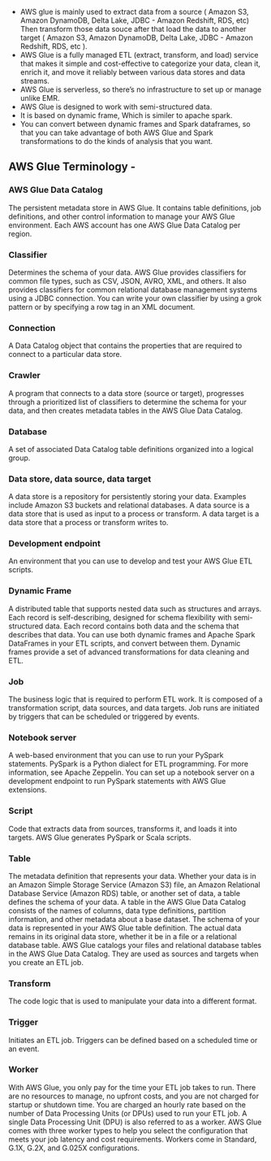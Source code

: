 - AWS glue is mainly used to extract data from a source ( Amazon S3, Amazon DynamoDB, Delta Lake, JDBC - Amazon Redshift, RDS, etc) Then transform those data souce after that load the data to another target ( Amazon S3, Amazon DynamoDB, Delta Lake, JDBC - Amazon Redshift, RDS, etc ).
- AWS Glue is a fully managed ETL (extract, transform, and load) service that makes it simple and cost-effective to categorize your data, clean it, enrich it, and move it reliably between various data stores and data streams.
- AWS Glue is serverless, so there’s no infrastructure to set up or manage unlike EMR.
- AWS Glue is designed to work with semi-structured data.
- It is based on dynamic frame, Which is similer to apache spark.
- You can convert between dynamic frames and Spark dataframes, so that you can take advantage of both AWS Glue and Spark transformations to do the kinds of analysis that you want.
## AWS Glue Terminology -
### AWS Glue Data Catalog
The persistent metadata store in AWS Glue. It contains table definitions, job definitions, and other control information to manage your AWS Glue environment. Each AWS account has one AWS Glue Data Catalog per region.

### Classifier
Determines the schema of your data. AWS Glue provides classifiers for common file types, such as CSV, JSON, AVRO, XML, and others. It also provides classifiers for common relational database management systems using a JDBC connection. You can write your own classifier by using a grok pattern or by specifying a row tag in an XML document.

### Connection
A Data Catalog object that contains the properties that are required to connect to a particular data store.

### Crawler
A program that connects to a data store (source or target), progresses through a prioritized list of classifiers to determine the schema for your data, and then creates metadata tables in the AWS Glue Data Catalog.

### Database
A set of associated Data Catalog table definitions organized into a logical group.

### Data store, data source, data target
A data store is a repository for persistently storing your data. Examples include Amazon S3 buckets and relational databases. A data source is a data store that is used as input to a process or transform. A data target is a data store that a process or transform writes to.

### Development endpoint
An environment that you can use to develop and test your AWS Glue ETL scripts.

### Dynamic Frame
A distributed table that supports nested data such as structures and arrays. Each record is self-describing, designed for schema flexibility with semi-structured data. Each record contains both data and the schema that describes that data. You can use both dynamic frames and Apache Spark DataFrames in your ETL scripts, and convert between them. Dynamic frames provide a set of advanced transformations for data cleaning and ETL.

### Job
The business logic that is required to perform ETL work. It is composed of a transformation script, data sources, and data targets. Job runs are initiated by triggers that can be scheduled or triggered by events.

### Notebook server
A web-based environment that you can use to run your PySpark statements. PySpark is a Python dialect for ETL programming. For more information, see Apache Zeppelin. You can set up a notebook server on a development endpoint to run PySpark statements with AWS Glue extensions.

### Script
Code that extracts data from sources, transforms it, and loads it into targets. AWS Glue generates PySpark or Scala scripts.

### Table
The metadata definition that represents your data. Whether your data is in an Amazon Simple Storage Service (Amazon S3) file, an Amazon Relational Database Service (Amazon RDS) table, or another set of data, a table defines the schema of your data. A table in the AWS Glue Data Catalog consists of the names of columns, data type definitions, partition information, and other metadata about a base dataset. The schema of your data is represented in your AWS Glue table definition. The actual data remains in its original data store, whether it be in a file or a relational database table. AWS Glue catalogs your files and relational database tables in the AWS Glue Data Catalog. They are used as sources and targets when you create an ETL job.

### Transform
The code logic that is used to manipulate your data into a different format.

### Trigger
Initiates an ETL job. Triggers can be defined based on a scheduled time or an event.

### Worker
With AWS Glue, you only pay for the time your ETL job takes to run. There are no resources to manage, no upfront costs, and you are not charged for startup or shutdown time. You are charged an hourly rate based on the number of Data Processing Units (or DPUs) used to run your ETL job. A single Data Processing Unit (DPU) is also referred to as a worker. AWS Glue comes with three worker types to help you select the configuration that meets your job latency and cost requirements. Workers come in Standard, G.1X, G.2X, and G.025X configurations.
